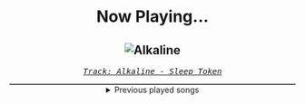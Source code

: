 <div align="center"> 
<h1>Now Playing...</h1>

![Alkaline](https://i.scdn.co/image/ab6742d3000053b7a896483a07431603d06600ce)
--
_<samp><a href="https://open.spotify.com/track/0jI2THrUI7bycDvPEMXwCD">Track: Alkaline - Sleep Token</a></samp>_

<div style="border: 1px #4B5054 solid"></div>
<details>
  <summary>
    Previous played songs
  </summary>
  <table>
    <thead>
      <tr>
        <th>
          Artist
        </th>
        <th>
          Song
        </th>
        <th>
          Link
        </th>
      </tr>
    </thead>
    <tbody>
      <tr><td>Sleep Token</td><td>Alkaline</td><td><a href="https://open.spotify.com/track/0jI2THrUI7bycDvPEMXwCD">https://open.spotify.com/track/0jI2THrUI7bycDvPEMXwCD</a></td></tr><tr><td>Sleep Token</td><td>Alkaline</td><td><a href="https://open.spotify.com/track/0jI2THrUI7bycDvPEMXwCD">https://open.spotify.com/track/0jI2THrUI7bycDvPEMXwCD</a></td></tr><tr><td>The Browning</td><td>OVERLORD</td><td><a href="https://open.spotify.com/track/5407K16UVZ2mX4Qz9hTp4m">https://open.spotify.com/track/5407K16UVZ2mX4Qz9hTp4m</a></td></tr><tr><td>Imminence</td><td>Alleviate</td><td><a href="https://open.spotify.com/track/6VZ94jJIvdTb9boH5zIX9a">https://open.spotify.com/track/6VZ94jJIvdTb9boH5zIX9a</a></td></tr><tr><td>All That Remains</td><td>Let You Go</td><td><a href="https://open.spotify.com/track/6ZTDajUxjbFKkQt4O8HAWl">https://open.spotify.com/track/6ZTDajUxjbFKkQt4O8HAWl</a></td></tr><tr><td>The Plot In You</td><td>Pretend</td><td><a href="https://open.spotify.com/track/0LdDb2qhSnnhR8mOjr2a8I">https://open.spotify.com/track/0LdDb2qhSnnhR8mOjr2a8I</a></td></tr><tr><td>Imminence</td><td>Come Hell or High Water</td><td><a href="https://open.spotify.com/track/1VnRx0eRzlQrI9WmAxTtMo">https://open.spotify.com/track/1VnRx0eRzlQrI9WmAxTtMo</a></td></tr><tr><td>A Day To Remember</td><td>Miracle</td><td><a href="https://open.spotify.com/track/1l00qUHfmONY1jNaE2Ievs">https://open.spotify.com/track/1l00qUHfmONY1jNaE2Ievs</a></td></tr><tr><td>Spiritbox</td><td>Yellowjacket - feat. Sam Carter</td><td><a href="https://open.spotify.com/track/3zQy3N1K8Mk5QknfFuVGNc">https://open.spotify.com/track/3zQy3N1K8Mk5QknfFuVGNc</a></td></tr><tr><td>Our Promise</td><td>Stay Away</td><td><a href="https://open.spotify.com/track/0UZlOO9q3e8jxBj724f6oN">https://open.spotify.com/track/0UZlOO9q3e8jxBj724f6oN</a></td></tr><tr><td>Our Promise</td><td>Panic Waves</td><td><a href="https://open.spotify.com/track/2UE48m09FyDdc6Ot1sGKqS">https://open.spotify.com/track/2UE48m09FyDdc6Ot1sGKqS</a></td></tr><tr><td>Of Mice & Men</td><td>Anchor</td><td><a href="https://open.spotify.com/track/0cmU8GRcNiJ15pZqrmg02Q">https://open.spotify.com/track/0cmU8GRcNiJ15pZqrmg02Q</a></td></tr><tr><td>The Plot In You</td><td>All That I Can Give</td><td><a href="https://open.spotify.com/track/2BvCKRAs9xnDzm8CFo0hi9">https://open.spotify.com/track/2BvCKRAs9xnDzm8CFo0hi9</a></td></tr><tr><td>Of Mice & Men</td><td>Castaway</td><td><a href="https://open.spotify.com/track/33oseVSdiC8Og5jByjwP5d">https://open.spotify.com/track/33oseVSdiC8Og5jByjwP5d</a></td></tr><tr><td>Imminence</td><td>The Black</td><td><a href="https://open.spotify.com/track/1J38bRogTqE47ufAts50fj">https://open.spotify.com/track/1J38bRogTqE47ufAts50fj</a></td></tr><tr><td>Imminence</td><td>Infectious</td><td><a href="https://open.spotify.com/track/7Aq4xs7pcJzKHczATqmiOY">https://open.spotify.com/track/7Aq4xs7pcJzKHczATqmiOY</a></td></tr><tr><td>The Plot In You</td><td>Spare Me</td><td><a href="https://open.spotify.com/track/04NfX1qK7HBIzejYQhj6qn">https://open.spotify.com/track/04NfX1qK7HBIzejYQhj6qn</a></td></tr><tr><td>A Day To Remember</td><td>Make It Make Sense</td><td><a href="https://open.spotify.com/track/28sv9hTNi7Cxv71zJ0qJA1">https://open.spotify.com/track/28sv9hTNi7Cxv71zJ0qJA1</a></td></tr><tr><td>LANDMVRKS</td><td>A Line in the Dust</td><td><a href="https://open.spotify.com/track/1WPijMCbMHyodBdwBQj12P">https://open.spotify.com/track/1WPijMCbMHyodBdwBQj12P</a></td></tr><tr><td>Bad Omens</td><td>CONCRETE JUNGLE</td><td><a href="https://open.spotify.com/track/6yCysJaY0lFqHnrHvaR4pF">https://open.spotify.com/track/6yCysJaY0lFqHnrHvaR4pF</a></td></tr>
    </tbody>
  </table>
</details>

</div>
